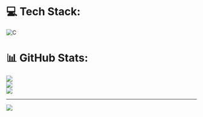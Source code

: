 
# 💻 Tech Stack:
![C](https://img.shields.io/badge/c-%2300599C.svg?style=for-the-badge&logo=c&logoColor=white)
# 📊 GitHub Stats:
![](https://github-readme-stats.vercel.app/api?username=Rayuck&theme=dark&hide_border=false&include_all_commits=false&count_private=false)<br/>
![](https://github-readme-streak-stats.herokuapp.com/?user=Rayuck&theme=dark&hide_border=false)<br/>
![](https://github-readme-stats.vercel.app/api/top-langs/?username=Rayuck&theme=dark&hide_border=false&include_all_commits=false&count_private=false&layout=compact)

---
[![](https://visitcount.itsvg.in/api?id=Rayuck&icon=0&color=12)](https://visitcount.itsvg.in)

<!-- Proudly created with GPRM ( https://gprm.itsvg.in ) -->
